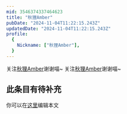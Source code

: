 ```yaml
---
mid: 3546374337464623
title: "秋狸Amber"
pubDate: "2024-11-04T11:22:15.243Z"
updatedDate: "2024-11-04T11:22:15.243Z"
profile:
  {
    Nickname: ["秋狸Amber"],
  }
---
```


关注[秋狸Amber](https://space.bilibili.com/3546374337464623)谢谢喵~ 关注[秋狸Amber](https://space.bilibili.com/3546374337464623)谢谢喵~

## 此条目有待补充
你可以在[这里](https://github.com/Yuhanawa/VTuber.ICU-Content/edit/master/v/秋狸Amber/index.md)编辑本文

